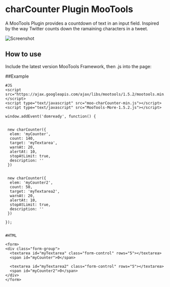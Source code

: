charCounter Plugin MooTools
=========================

A MooTools Plugin provides a countdown of text in an input field. Inspired by the way Twitter counts down the ramaining characters in a tweet.

![Screenshot](http://thinkphp.ro/images/charCounter.PNG)

How to use
----------

Include the latest version MooTools Framework, then .js into the page:

     
##Example


    #JS
    <script src="https://ajax.googleapis.com/ajax/libs/mootools/1.5.2/mootools.min.js"></script>
    <script type="text/javascript" src="moo-charCounter-min.js"></script>
    <script type="text/javascript" src="MooTools-More-1.5.2.js"></script>

    window.addEvent('domready', function() {


     new charCounter({
      elem: 'myCounter',
      count: 140,
      target: 'myTextarea',
      warnAt: 20,
      alertAt: 10,
      stopAtLimit: true,
      description: ''        
     })  


     new charCounter({
      elem: 'myCounter2',
      count: 50,
      target: 'myTextarea2',
      warnAt: 20,
      alertAt: 10,
      stopAtLimit: true,
      description: ''        
     })  

    });


    #HTML
   
    <form>
    <div class="form-group">
      <textarea id="myTextarea" class="form-control" rows="5"></textarea>
      <span id="myCounter">0</span>  

      <textarea id="myTextarea2" class="form-control" rows="5"></textarea>
      <span id="myCounter2">0</span>  
    </div>
    </form>